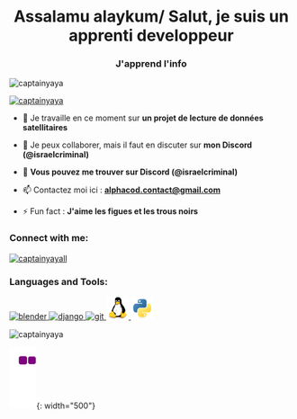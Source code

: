 <h1 align="center">Assalamu alaykum/ Salut, je suis un apprenti developpeur</h1>
<h3 align="center">J'apprend l'info</h3>

<p align="left"> <img src="https://komarev.com/ghpvc/?username=captainyaya&label=Profile%20views&color=0e75b6&style=flat" alt="captainyaya" /> </p>

<p align="left"> <a href="https://github.com/ryo-ma/github-profile-trophy"><img src="https://github-profile-trophy.vercel.app/?username=captainyaya" alt="captainyaya" /></a> </p>

- 🔭 Je travaille en ce moment sur **un projet de lecture de données satellitaires**

- 👯 Je peux collaborer, mais il faut en discuter sur **mon Discord (@israelcriminal)**

- 💬 **Vous pouvez me trouver sur Discord (@israelcriminal)**

- 📫 Contactez moi ici : **alphacod.contact@gmail.com**

- ⚡ Fun fact : **J'aime les figues et les trous noirs**

<h3 align="left">Connect with me:</h3>
<p align="left">
<a href="https://twitter.com/captainyayall" target="blank"><img align="center" src="https://raw.githubusercontent.com/rahuldkjain/github-profile-readme-generator/master/src/images/icons/Social/twitter.svg" alt="captainyayall" height="30" width="40" /></a>
</p>

<h3 align="left">Languages and Tools:</h3>
<p align="left"> <a href="https://www.blender.org/" target="_blank" rel="noreferrer"> <img src="https://download.blender.org/branding/community/blender_community_badge_white.svg" alt="blender" width="40" height="40"/> </a> <a href="https://www.djangoproject.com/" target="_blank" rel="noreferrer"> <img src="https://cdn.worldvectorlogo.com/logos/django.svg" alt="django" width="40" height="40"/> </a> <a href="https://git-scm.com/" target="_blank" rel="noreferrer"> <img src="https://www.vectorlogo.zone/logos/git-scm/git-scm-icon.svg" alt="git" width="40" height="40"/> </a> <a href="https://www.linux.org/" target="_blank" rel="noreferrer"> <img src="https://raw.githubusercontent.com/devicons/devicon/master/icons/linux/linux-original.svg" alt="linux" width="40" height="40"/> </a> <a href="https://www.python.org" target="_blank" rel="noreferrer"> <img src="https://raw.githubusercontent.com/devicons/devicon/master/icons/python/python-original.svg" alt="python" width="40" height="40"/> </a> </p>

<p><img align="center" src="https://github-readme-stats.vercel.app/api/top-langs?username=captainyaya&show_icons=true&locale=en&layout=compact" alt="captainyaya" /></p>

![snake gif](https://github.com/CaptainYaya/CaptainYaya/blob/output/github-contribution-grid-snake.gif){: width="500"}

